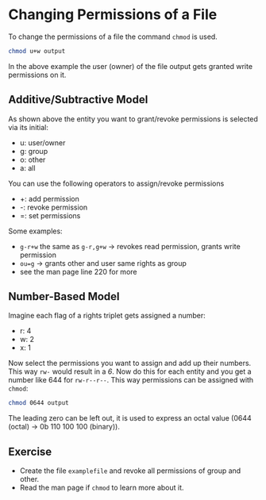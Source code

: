 # Changing Permissions of a File
To change the permissions of a file the command `chmod` is used.

~~~~~ bash
chmod u+w output
~~~~~
In the above example the *u*ser (owner) of the file output gets granted write permissions on it.

## Additive/Subtractive Model
As shown above the entity you want to grant/revoke permissions is selected via its initial:
- u: user/owner
- g: group
- o: other
- a: all

You can use the following operators to assign/revoke permissions
- +: add permission
- -: revoke permission
- =: set permissions

Some examples:
- `g-r+w` the same as `g-r,g+w` -> revokes read permission, grants write permission
- `ou=g` -> grants other and user same rights as group
- see the man page line 220 for more


## Number-Based Model
Imagine each flag of a rights triplet gets assigned a number:
- r: 4
- w: 2
- x: 1

Now select the permissions you want to assign and add up their numbers. This way `rw-` would result in a *6*. Now do this for each entity and you get a number like 644 for `rw-r--r--`.
This way permissions can be assigned with `chmod`:

~~~~~ bash
chmod 0644 output
~~~~~
The leading zero can be left out, it is used to express an octal value (0644 (octal) -> 0b 110 100 100 (binary)).

## Exercise
- Create the file `examplefile` and revoke all permissions of group and other.
- Read the man page if `chmod` to learn more about it.
